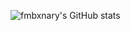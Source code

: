 ![fmbxnary's GitHub stats](https://github-readme-stats.vercel.app/api?username=fmbxnary&count_private=true)
